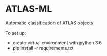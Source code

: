 # ATLAS-ML
Automatic classification of ATLAS objects

To set up:

- create virtual environment with python 3.6
- pip install -r requirements.txt
